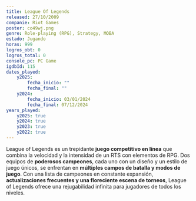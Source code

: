 ```yaml
---
title: League Of Legends
released: 27/10/2009
companie: Riot Games
poster: co49wj.png
genre: Role-playing (RPG), Strategy, MOBA
estado: Jugando
horas: 999
logros_obt: 0
logros_total: 0
console_pc: PC Game
igdbId: 115
dates_played:
    y2025:
        fecha_inicio: ""
        fecha_final: ""
    y2024:
        fecha_inicio: 03/01/2024
        fecha_final: 07/12/2024
years_played:
    y2025: true
    y2024: true
    y2023: true
    y2022: true
---
```


League of Legends es un trepidante **juego competitivo en línea** que combina la velocidad y la intensidad de un RTS con elementos de RPG. Dos equipos de **poderosos campeones**, cada uno con un diseño y un estilo de juego únicos, se enfrentan en **múltiples campos de batalla y modos de juego**. Con una lista de campeones en constante expansión, **actualizaciones frecuentes y una floreciente escena de torneos**, League of Legends ofrece una rejugabilidad infinita para jugadores de todos los niveles.